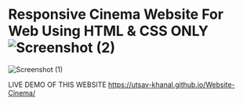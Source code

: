 # Responsive Cinema Website For Web Using HTML & CSS ONLY![Screenshot (2)](https://user-images.githubusercontent.com/100432431/156164087-a3b420a7-cc37-4f3c-8e79-68540892bfdc.png)
![Screenshot (1)](https://user-images.githubusercontent.com/100432431/156164101-b959ce0d-9857-4bf5-9afe-c4aad70f9afa.png)

LIVE DEMO OF THIS WEBSITE
https://utsav-khanal.github.io/Website-Cinema/
